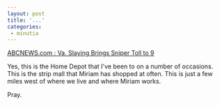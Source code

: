 ```yaml
---
layout: post
title: '...'
categories:
 - minutia
---
```


<a href="http://abcnews.go.com/wire/US/ap20021015_865.html">ABCNEWS.com : Va. Slaying Brings Sniper Toll to 9</a>

Yes, this is the Home Depot that I've been to on a number of occasions. This is the strip mall that Miriam has shopped at often. This is just a few miles west of where we live and where Miriam works.

Pray.


